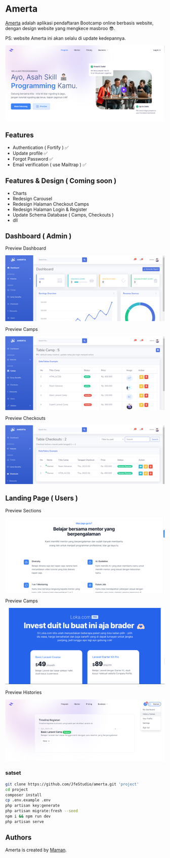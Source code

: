 # Amerta

[Amerta](https://jfestudio.github.io/loka/) adalah aplikasi pendaftaran Bootcamp online berbasis website, dengan design website yang mengkece masbroo 😎.

PS: website Amerta ini akan selalu di update kedepannya.

![amerta](/public/design/preview-hero.png)

## Features

-   Authentication ( Fortify ) ✅
-   Update profile ✅
-   Forgot Password ✅
-   Email verification ( use Mailtrap ) ✅

## Features & Design ( Coming soon )

-   Charts
-   Redesign Carousel
-   Redesign Halaman Checkout Camps
-   Redesign Halaman Login & Register
-   Update Schema Database ( Camps, Checkouts )
-   dll

## Dashboard ( Admin )

Preview Dashboard

![amerta](/public/design/dashboard.png)

Preview Camps

![amerta](/public/design/camp.png)

Preview Checkouts

![amerta](/public/design/checkout.png)

## Landing Page ( Users )

Preview Sections

![amerta](/public/design/preview-section.png)

Preview Camps

![amerta](/public/design/preview-camp.png)

Preview Histories

![amerta](/public/design/history.png)

### satset

```bash
git clone https://github.com/JfeStudio/amerta.git 'project'
cd project
composer install
cp .env.example .env
php artisan key:generate
php artisan migrate:fresh --seed
npm i && npm run dev
php artisan serve
```

## Authors

Amerta is created by [Maman](https://github.com/JfeStudio).
